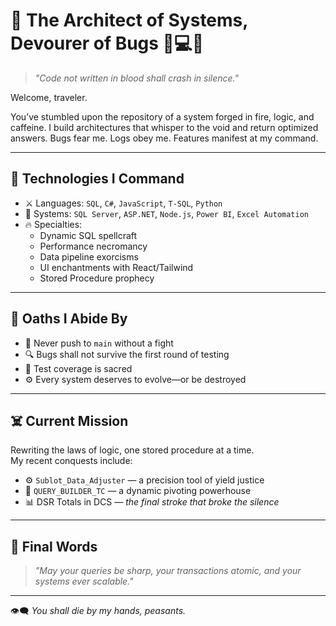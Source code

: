 # 👑 The Architect of Systems, Devourer of Bugs 🧠💻🔥

> *"Code not written in blood shall crash in silence."*

Welcome, traveler.

You’ve stumbled upon the repository of a system forged in fire, logic, and caffeine. I build architectures that whisper to the void and return optimized answers. Bugs fear me. Logs obey me. Features manifest at my command.

---

## 🧠 Technologies I Command

- ⚔️ Languages: `SQL`, `C#`, `JavaScript`, `T-SQL`, `Python`
- 🏰 Systems: `SQL Server`, `ASP.NET`, `Node.js`, `Power BI`, `Excel Automation`
- 🔥 Specialties:  
  - Dynamic SQL spellcraft  
  - Performance necromancy  
  - Data pipeline exorcisms  
  - UI enchantments with React/Tailwind  
  - Stored Procedure prophecy

---

## 📜 Oaths I Abide By

- 🛑 Never push to `main` without a fight
- 🔍 Bugs shall not survive the first round of testing
- 🧪 Test coverage is sacred
- ⚙️ Every system deserves to evolve—or be destroyed

---

## ☠️ Current Mission

Rewriting the laws of logic, one stored procedure at a time.  
My recent conquests include:
- ⚙️ `Sublot_Data_Adjuster` — a precision tool of yield justice  
- 🧩 `QUERY_BUILDER_TC` — a dynamic pivoting powerhouse  
- 📊 DSR Totals in DCS — *the final stroke that broke the silence*

---

## 🦴 Final Words

> *"May your queries be sharp, your transactions atomic, and your systems ever scalable."*

---

👁️‍🗨️ *You shall die by my hands, peasants.*

